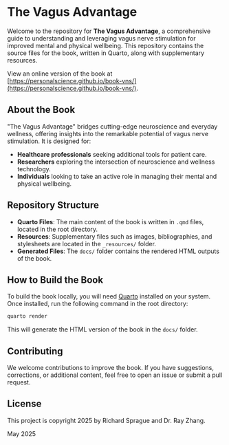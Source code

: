 # The Vagus Advantage

Welcome to the repository for **The Vagus Advantage**, a comprehensive guide to understanding and leveraging vagus nerve stimulation for improved mental and physical wellbeing. This repository contains the source files for the book, written in Quarto, along with supplementary resources.

View an online version of the book at [https://personalscience.github.io/book-vns/](https://personalscience.github.io/book-vns/).

## About the Book

"The Vagus Advantage" bridges cutting-edge neuroscience and everyday wellness, offering insights into the remarkable potential of vagus nerve stimulation. It is designed for:

- **Healthcare professionals** seeking additional tools for patient care.
- **Researchers** exploring the intersection of neuroscience and wellness technology.
- **Individuals** looking to take an active role in managing their mental and physical wellbeing.

## Repository Structure

- **Quarto Files**: The main content of the book is written in `.qmd` files, located in the root directory.
- **Resources**: Supplementary files such as images, bibliographies, and stylesheets are located in the `_resources/` folder.
- **Generated Files**: The `docs/` folder contains the rendered HTML outputs of the book.

## How to Build the Book

To build the book locally, you will need [Quarto](https://quarto.org/) installed on your system. Once installed, run the following command in the root directory:

```bash
quarto render
```

This will generate the HTML version of the book in the `docs/` folder.

## Contributing

We welcome contributions to improve the book. If you have suggestions, corrections, or additional content, feel free to open an issue or submit a pull request.

## License

This project is copyright 2025 by Richard Sprague and Dr. Ray Zhang.

May 2025
